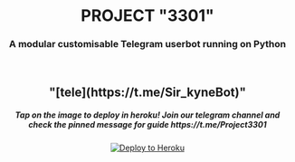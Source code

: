 <h1 align="center">PROJECT "3301"</h1>
<h3 align="center">A modular customisable Telegram userbot running on Python </h3>
<p align="center">&nbsp;</p>
<h2 align="center">"[tele](https://t.me/Sir_kyneBot)"</h2>
<h5 align="center">Tap on the image to deploy in heroku! Join our telegram channel and check the pinned message for guide https://t.me/Project3301</h5>
<p align="center"><a href="https://dashboard.heroku.com/new?button-url=https%3A%2F%2Fgithub.com%2Fobsq%2Fkyne3301&template=https%3A%2F%2Fgithub.com%2Fobsq%2Fkyne3301"> <img src="https://encrypted-tbn0.gstatic.com/images?q=tbn%3AANd9GcQVxjZQ_gCtsoPnq608vztqjI1-_Mcz_n9PbCGILPbmdnAjUd3_&usqp=CAU" alt="Deploy to Heroku" /></a></p>
